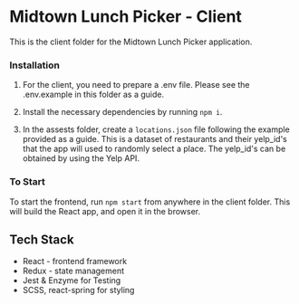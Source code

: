 # Midtown Lunch Picker - Client

This is the client folder for the Midtown Lunch Picker application.


### Installation

1. For the client, you need to prepare a .env file. Please see the .env.example in this folder as  a guide.

2. Install the necessary dependencies by running `npm i`.

3. In the assests folder, create a `locations.json` file following the example provided as a guide. This is a dataset of restaurants and their yelp_id's that the app will used to randomly select a place. The yelp_id's can be obtained by using the Yelp API.


### To Start

To start the frontend, run `npm start` from anywhere in the client folder. This will build the React app, and open it in the browser.



## Tech Stack

* React - frontend framework
* Redux - state management
* Jest & Enzyme for Testing
* SCSS, react-spring for styling
